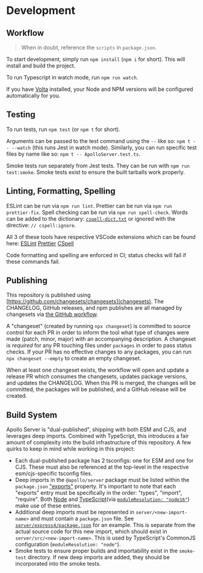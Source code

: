 # Development

## Workflow

> When in doubt, reference the `scripts` in `package.json`.

To start development, simply run `npm install` (`npm i` for short). This will install and build the project.

To run Typescript in watch mode, run `npm run watch`.

If you have [Volta](https://docs.volta.sh/guide/getting-started) installed, your Node and NPM versions will be configured automatically for you.

## Testing

To run tests, run `npm test` (or `npm t` for short).

Arguments can be passed to the test command using the `--` like so: `npm t -- --watch` (this runs Jest in watch mode).
Similarly, you can run specific test files by name like so: `npm t -- ApolloServer.test.ts`.

Smoke tests run separately from Jest tests. They can be run with `npm run test:smoke`. Smoke tests exist to ensure the built tarballs work properly.

## Linting, Formatting, Spelling

ESLint can be run via `npm run lint`.
Prettier can be run via `npm run prettier-fix`.
Spell checking can be run via `npm run spell-check`. Words can be added to the dictionary: [`cspell-dict.txt`](./cspell-dict.txt) or ignored with the directive: `// cspell:ignore`.

All 3 of these tools have respective VSCode extensions which can be found here:
[ESLint](https://marketplace.visualstudio.com/items?itemName=dbaeumer.vscode-eslint)
[Prettier](https://marketplace.visualstudio.com/items?itemName=esbenp.prettier-vscode)
[CSpell](https://marketplace.visualstudio.com/items?itemName=streetsidesoftware.code-spell-checker)

Code formatting and spelling are enforced in CI; status checks will fail if these commands fail.

## Publishing

This repository is published using [https://github.com/changesets/changesets](changesets). The CHANGELOG, GitHub releases, and npm publishes are all managed by changesets via [the GitHub workflow](./.github/workflows/release-pr.yml).

A "changeset" (created by running `npx changeset`) is committed to source control for each PR in order to inform the tool what type of changes were made (patch, minor, major) with an accompanying description. A changeset is _required_ for any PR touching files under `packages` in order to pass status checks. If your PR has no effective changes to any packages, you can run `npx changeset --empty` to create an empty changeset.

When at least one changeset exists, the workflow will open and update a release PR which consumes the changesets, updates package versions, and updates the CHANGELOG. When this PR is merged, the changes will be committed, the packages will be published, and a GitHub release will be created.

## Build System

Apollo Server is "dual-published", shipping with both ESM and CJS, and leverages deep imports. Combined with TypeScript, this introduces a fair amount of complexity into the build infrastructure of this repository. A few quirks to keep in mind while working in this project:

- Each dual-published package has 2 tsconfigs: one for ESM and one for CJS. These must also be referenced at the top-level in the respective esm/cjs-specific tsconfig files.
- Deep imports in the `@apollo/server` package must be listed within the `package.json` ["exports"](https://nodejs.org/api/packages.html#exports) property. It's important to note that each "exports" entry must be specifically in the order: "types", "import", "require". Both [Node](https://nodejs.org/api/packages.html#exports) and [TypeScript](https://www.typescriptlang.org/docs/handbook/esm-node.html#packagejson-exports-imports-and-self-referencing)(via [`moduleResolution: "node16"`](https://www.typescriptlang.org/tsconfig#moduleResolution)) make use of these entries.
- Additional deep imports must be represented in `server/<new-import-name>` and must contain a `package.json` file. See [`server/express4/package.json`](server/express4/package.json) for an example. This is separate from the actual source code for this new import, which should exist in `server/src/<new-import-name>`. This is used by TypeScript's CommonJS configuration (`moduleResolution: "node"`).
- Smoke tests to ensure proper builds and importability exist in the `smoke-test` directory. If new deep imports are added, they should be incorporated into the smoke tests.
